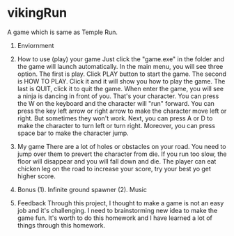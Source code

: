 # vikingRun
A game which is same as Temple Run.

1. Enviornment

2. How to use (play) your game
Just click the "game.exe" in the folder and the game will launch automatically.
In the main menu, you will see three option. The first is play. Click PLAY button to start the game. The second is HOW TO PLAY. Click it and it will show you how to play the game. The last is QUIT, click it to quit the game.
When enter the game, you will see a ninja is dancing in front of you. That's your character. You can press the W on the keyboard and the character will "run" forward. You can press the key left arrow or right arrow to make the character move left or right. But sometimes they won't work. Next, you can press A or D to make the character to turn left or turn right. Moreover, you can press space bar to make the character jump.

3. My game
There are a lot of holes or obstacles on your road. You need to jump over them to prevert the character from die. If you run too slow, the floor will disappear and you will fall down and die. The player can eat chicken leg on the road to increase your score, try your best yo get higher score.

4. Bonus
(1). Infinite ground spawner
(2). Music

5. Feedback
Through this project, I thought to make a game is not an easy job and it's challenging. I need to brainstorming new idea to make the game fun. It's worth to do this homework and I have learned a lot of things through this homework.